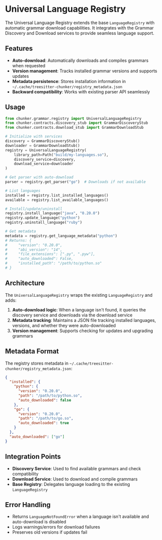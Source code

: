 # Universal Language Registry

The Universal Language Registry extends the base `LanguageRegistry` with automatic grammar download capabilities. It integrates with the Grammar Discovery and Download services to provide seamless language support.

## Features

- **Auto-download**: Automatically downloads and compiles grammars when requested
- **Version management**: Tracks installed grammar versions and supports updates
- **Metadata persistence**: Stores installation information in `~/.cache/treesitter-chunker/registry_metadata.json`
- **Backward compatibility**: Works with existing parser API seamlessly

## Usage

```python
from chunker.grammar.registry import UniversalLanguageRegistry
from chunker.contracts.discovery_stub import GrammarDiscoveryStub
from chunker.contracts.download_stub import GrammarDownloadStub

# Initialize with services
discovery = GrammarDiscoveryStub()
downloader = GrammarDownloadStub()
registry = UniversalLanguageRegistry(
    library_path=Path("build/my-languages.so"),
    discovery_service=discovery,
    download_service=downloader
)

# Get parser with auto-download
parser = registry.get_parser("go")  # Downloads if not available

# List languages
installed = registry.list_installed_languages()
available = registry.list_available_languages()

# Install/update/uninstall
registry.install_language("java", "0.20.0")
registry.update_language("python")
registry.uninstall_language("ruby")

# Get metadata
metadata = registry.get_language_metadata("python")
# Returns: {
#     "version": "0.20.0",
#     "abi_version": "14",
#     "file_extensions": [".py", ".pyw"],
#     "auto_downloaded": False,
#     "installed_path": "/path/to/python.so"
# }
```

## Architecture

The `UniversalLanguageRegistry` wraps the existing `LanguageRegistry` and adds:

1. **Auto-download logic**: When a language isn't found, it queries the discovery service and downloads via the download service
2. **Metadata tracking**: Maintains a JSON file tracking installed languages, versions, and whether they were auto-downloaded
3. **Version management**: Supports checking for updates and upgrading grammars

## Metadata Format

The registry stores metadata in `~/.cache/treesitter-chunker/registry_metadata.json`:

```json
{
  "installed": {
    "python": {
      "version": "0.20.0",
      "path": "/path/to/python.so",
      "auto_downloaded": false
    },
    "go": {
      "version": "0.20.0", 
      "path": "/path/to/go.so",
      "auto_downloaded": true
    }
  },
  "auto_downloaded": ["go"]
}
```

## Integration Points

- **Discovery Service**: Used to find available grammars and check compatibility
- **Download Service**: Used to download and compile grammars
- **Base Registry**: Delegates language loading to the existing `LanguageRegistry`

## Error Handling

- Returns `LanguageNotFoundError` when a language isn't available and auto-download is disabled
- Logs warnings/errors for download failures
- Preserves old versions if updates fail